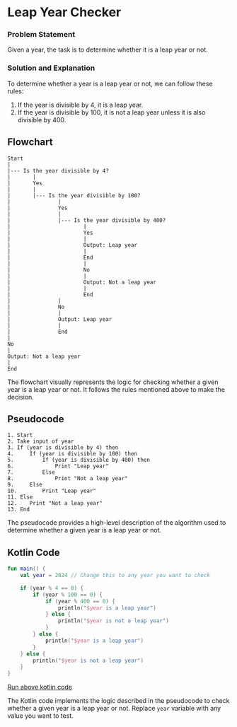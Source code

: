 # Leap Year Checker

### Problem Statement

Given a year, the task is to determine whether it is a leap year or not.

### Solution and Explanation

To determine whether a year is a leap year or not, we can follow these rules:
1. If the year is divisible by 4, it is a leap year.
2. If the year is divisible by 100, it is not a leap year unless it is also divisible by 400.

## Flowchart

```
Start
|
|--- Is the year divisible by 4?
|       |
|       Yes
|       |
|       |--- Is the year divisible by 100?
|               |
|               Yes
|               |
|               |--- Is the year divisible by 400?
|                       |
|                       Yes
|                       |
|                       Output: Leap year
|                       |
|                       End
|                       |
|                       No
|                       |
|                       Output: Not a leap year
|                       |
|                       End
|               |
|               No
|               |
|               Output: Leap year
|               |
|               End
|
No
|
Output: Not a leap year
|
End
```

The flowchart visually represents the logic for checking whether a given year is a leap year or not. It follows the rules mentioned above to make the decision.

## Pseudocode

```
1. Start
2. Take input of year
3. If (year is divisible by 4) then
4.     If (year is divisible by 100) then
5.         If (year is divisible by 400) then
6.             Print "Leap year"
7.         Else
8.             Print "Not a leap year"
9.     Else
10.        Print "Leap year"
11. Else
12.    Print "Not a leap year"
13. End
```

The pseudocode provides a high-level description of the algorithm used to determine whether a given year is a leap year or not.

## Kotlin Code

```kotlin
fun main() {
    val year = 2024 // Change this to any year you want to check

    if (year % 4 == 0) {
        if (year % 100 == 0) {
            if (year % 400 == 0) {
                println("$year is a leap year")
            } else {
                println("$year is not a leap year")
            }
        } else {
            println("$year is a leap year")
        }
    } else {
        println("$year is not a leap year")
    }
}
```

[Run above kotlin code](https://github.com/rahullraghuwanshi/CodeForQuality/blob/main/src/main/java/learner/rahulraghuwanshi/flowcharts_and_pseudocode/questions/code/code_1.kt)

The Kotlin code implements the logic described in the pseudocode to check whether a given year is a leap year or not. Replace `year` variable with any value you want to test.